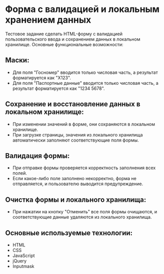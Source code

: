 # Форма с валидацией и локальным хранением данных

Тестовое задание сделать HTML-форму с валидацией пользовательского ввода и сохранением данных в локальном хранилище. Основные функциональные возможности:

## Маски:
- Для поля "Госномер" вводится только числовая часть, а результат форматируется как "X123".
- Для поля "Паспортные данные" вводится только числовая часть, а результат форматируется как "1234 5678".

## Сохранение и восстановление данных в локальном хранилище:
- При изменении значений в форме, они сохраняются в локальном хранилище.
- При загрузке страницы, значения из локального хранилища автоматически заполняют соответствующие поля формы.

## Валидация формы:
- При отправке формы проверяется корректность заполнения всех полей.
- Если какое-либо поле заполнено некорректно, форма не отправляется, и пользователю выводится предупреждение.

## Очистка формы и локального хранилища:
- При нажатии на кнопку "Отменить" все поля формы очищаются, и соответствующие данные удаляются из локального хранилища.

## Основные используемые технологии:
- HTML
- CSS
- JavaScript
- jQuery
- Inputmask
